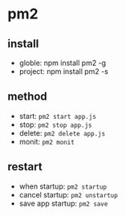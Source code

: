 # pm2
## install
* globle: npm install pm2 -g 
* project: npm install pm2 -s

## method
* start: `pm2 start app.js`
* stop: `pm2 stop app.js`
* delete: `pm2 delete app.js`
* monit: `pm2 monit`

## restart
* when startup: `pm2 startup`
* cancel startup: `pm2 unstartup`
* save app startup: `pm2 save`
